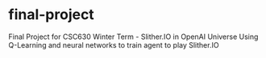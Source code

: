 # final-project
Final Project for CSC630 Winter Term - Slither.IO in OpenAI Universe
Using Q-Learning and neural networks to train agent to play Slither.IO
